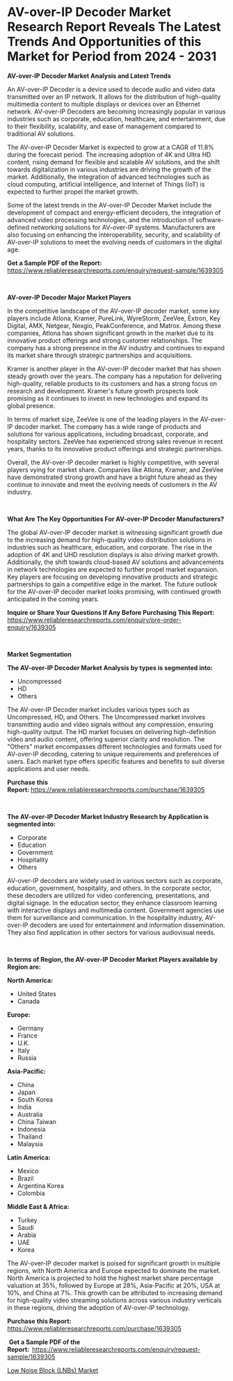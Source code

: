 <p><h1>AV-over-IP Decoder Market Research Report Reveals The Latest Trends And Opportunities of this Market for Period from 2024 - 2031</h1></p><p><strong>AV-over-IP Decoder Market Analysis and Latest Trends</strong></p>
<p><p>An AV-over-IP Decoder is a device used to decode audio and video data transmitted over an IP network. It allows for the distribution of high-quality multimedia content to multiple displays or devices over an Ethernet network. AV-over-IP Decoders are becoming increasingly popular in various industries such as corporate, education, healthcare, and entertainment, due to their flexibility, scalability, and ease of management compared to traditional AV solutions.</p><p>The AV-over-IP Decoder Market is expected to grow at a CAGR of 11.8% during the forecast period. The increasing adoption of 4K and Ultra HD content, rising demand for flexible and scalable AV solutions, and the shift towards digitalization in various industries are driving the growth of the market. Additionally, the integration of advanced technologies such as cloud computing, artificial intelligence, and Internet of Things (IoT) is expected to further propel the market growth.</p><p>Some of the latest trends in the AV-over-IP Decoder Market include the development of compact and energy-efficient decoders, the integration of advanced video processing technologies, and the introduction of software-defined networking solutions for AV-over-IP systems. Manufacturers are also focusing on enhancing the interoperability, security, and scalability of AV-over-IP solutions to meet the evolving needs of customers in the digital age.</p></p>
<p><strong>Get a Sample PDF of the Report:&nbsp;</strong> <a href="https://www.reliableresearchreports.com/enquiry/request-sample/1639305">https://www.reliableresearchreports.com/enquiry/request-sample/1639305</a></p>
<p>&nbsp;</p>
<p><strong>AV-over-IP Decoder Major Market Players</strong></p>
<p><p>In the competitive landscape of the AV-over-IP decoder market, some key players include Atlona, Kramer, PureLink, WyreStorm, ZeeVee, Extron, Key Digital, AMX, Netgear, Nexgio, PeakConference, and Matrox. Among these companies, Atlona has shown significant growth in the market due to its innovative product offerings and strong customer relationships. The company has a strong presence in the AV industry and continues to expand its market share through strategic partnerships and acquisitions.</p><p>Kramer is another player in the AV-over-IP decoder market that has shown steady growth over the years. The company has a reputation for delivering high-quality, reliable products to its customers and has a strong focus on research and development. Kramer's future growth prospects look promising as it continues to invest in new technologies and expand its global presence.</p><p>In terms of market size, ZeeVee is one of the leading players in the AV-over-IP decoder market. The company has a wide range of products and solutions for various applications, including broadcast, corporate, and hospitality sectors. ZeeVee has experienced strong sales revenue in recent years, thanks to its innovative product offerings and strategic partnerships.</p><p>Overall, the AV-over-IP decoder market is highly competitive, with several players vying for market share. Companies like Atlona, Kramer, and ZeeVee have demonstrated strong growth and have a bright future ahead as they continue to innovate and meet the evolving needs of customers in the AV industry.</p></p>
<p>&nbsp;</p>
<p><strong>What Are The Key Opportunities For AV-over-IP Decoder Manufacturers?</strong></p>
<p><p>The global AV-over-IP decoder market is witnessing significant growth due to the increasing demand for high-quality video distribution solutions in industries such as healthcare, education, and corporate. The rise in the adoption of 4K and UHD resolution displays is also driving market growth. Additionally, the shift towards cloud-based AV solutions and advancements in network technologies are expected to further propel market expansion. Key players are focusing on developing innovative products and strategic partnerships to gain a competitive edge in the market. The future outlook for the AV-over-IP decoder market looks promising, with continued growth anticipated in the coming years.</p></p>
<p><strong>Inquire or Share Your Questions If Any Before Purchasing This Report:</strong> <a href="https://www.reliableresearchreports.com/enquiry/pre-order-enquiry/1639305">https://www.reliableresearchreports.com/enquiry/pre-order-enquiry/1639305</a></p>
<p>&nbsp;</p>
<p><strong>Market Segmentation</strong></p>
<p><strong>The AV-over-IP Decoder Market Analysis by types is segmented into:</strong></p>
<p><ul><li>Uncompressed</li><li>HD</li><li>Others</li></ul></p>
<p><p>The AV-over-IP Decoder market includes various types such as Uncompressed, HD, and Others. The Uncompressed market involves transmitting audio and video signals without any compression, ensuring high-quality output. The HD market focuses on delivering high-definition video and audio content, offering superior clarity and resolution. The "Others" market encompasses different technologies and formats used for AV-over-IP decoding, catering to unique requirements and preferences of users. Each market type offers specific features and benefits to suit diverse applications and user needs.</p></p>
<p><strong>Purchase this Report:&nbsp;</strong><a href="https://www.reliableresearchreports.com/purchase/1639305">https://www.reliableresearchreports.com/purchase/1639305</a></p>
<p>&nbsp;</p>
<p><strong>The AV-over-IP Decoder Market Industry Research by Application is segmented into:</strong></p>
<p><ul><li>Corporate</li><li>Education</li><li>Government</li><li>Hospitality</li><li>Others</li></ul></p>
<p><p>AV-over-IP decoders are widely used in various sectors such as corporate, education, government, hospitality, and others. In the corporate sector, these decoders are utilized for video conferencing, presentations, and digital signage. In the education sector, they enhance classroom learning with interactive displays and multimedia content. Government agencies use them for surveillance and communication. In the hospitality industry, AV-over-IP decoders are used for entertainment and information dissemination. They also find application in other sectors for various audiovisual needs.</p></p>
<p>&nbsp;</p>
<p><strong>In terms of Region, the AV-over-IP Decoder Market Players available by Region are:</strong></p>
<p>
    <p> <strong> North America: </strong>
        <ul>
            <li>United States</li>
            <li>Canada</li>
        </ul>
        </p> 
    <p> <strong> Europe: </strong>
        <ul>
            <li>Germany</li>
            <li>France</li>
            <li>U.K.</li>
            <li>Italy</li>
            <li>Russia</li>
        </ul>
        </p> 
    <p> <strong> Asia-Pacific: </strong>
        <ul>
            <li>China</li>
            <li>Japan</li>
            <li>South Korea</li>
            <li>India</li>
            <li>Australia</li>
            <li>China Taiwan</li>
            <li>Indonesia</li>
            <li>Thailand</li>
            <li>Malaysia</li>
        </ul>
        </p> 
    <p> <strong> Latin America: </strong>
        <ul>
            <li>Mexico</li>
            <li>Brazil</li>
            <li>Argentina Korea</li>
            <li>Colombia</li>
        </ul>
        </p> 
    <p> <strong> Middle East & Africa: </strong>
        <ul>
            <li>Turkey</li>
            <li>Saudi</li>
            <li>Arabia</li>
            <li>UAE</li>
            <li>Korea</li>
        </ul>
    </p>
    </p>
<p><p>The AV-over-IP decoder market is poised for significant growth in multiple regions, with North America and Europe expected to dominate the market. North America is projected to hold the highest market share percentage valuation at 35%, followed by Europe at 28%, Asia-Pacific at 20%, USA at 10%, and China at 7%. This growth can be attributed to increasing demand for high-quality video streaming solutions across various industry verticals in these regions, driving the adoption of AV-over-IP technology.</p></p>
<p><strong>Purchase this Report: </strong><a href="https://www.reliableresearchreports.com/purchase/1639305">https://www.reliableresearchreports.com/purchase/1639305</a></p>
<p>&nbsp;<strong>Get a Sample PDF of the Report:&nbsp;&nbsp;</strong><a href="https://www.reliableresearchreports.com/enquiry/request-sample/1639305">https://www.reliableresearchreports.com/enquiry/request-sample/1639305</a></p>
<p><strong></strong></p>
<p><p><a href="https://github.com/myacatherineblakecaczo9vcsw/Market-Research-Report-List-2/blob/main/low-noise-block-lnbs-market.md">Low Noise Block (LNBs) Market</a></p></p>